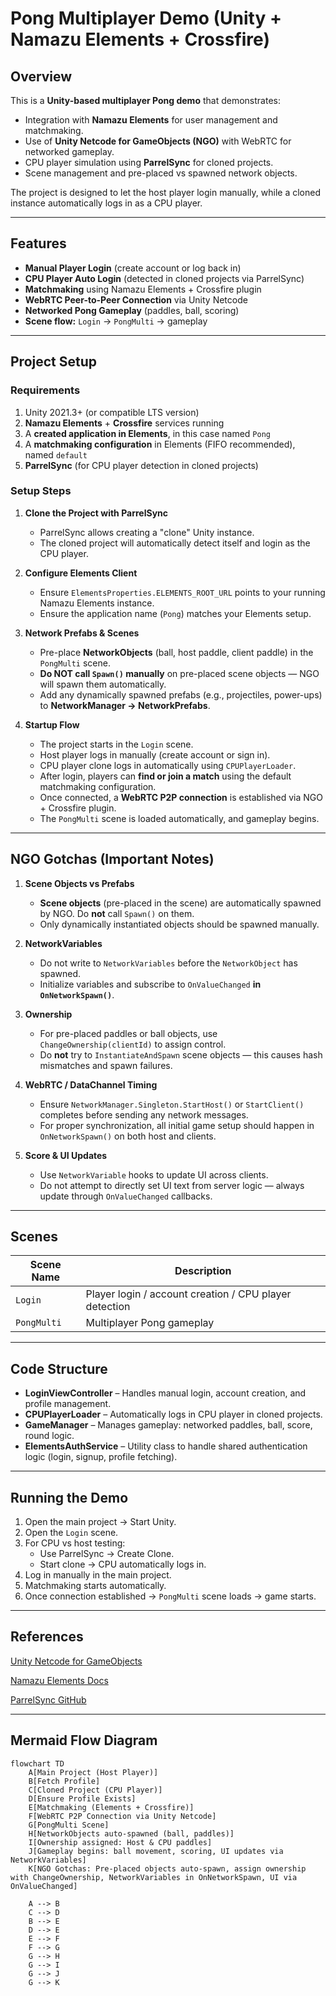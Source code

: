 # Pong Multiplayer Demo (Unity + Namazu Elements + Crossfire)

## Overview

This is a **Unity-based multiplayer Pong demo** that demonstrates:  

- Integration with **Namazu Elements** for user management and matchmaking.  
- Use of **Unity Netcode for GameObjects (NGO)** with WebRTC for networked gameplay.  
- CPU player simulation using **ParrelSync** for cloned projects.  
- Scene management and pre-placed vs spawned network objects.  

The project is designed to let the host player login manually, while a cloned instance automatically logs in as a CPU player.

---

## Features

- **Manual Player Login** (create account or log back in)  
- **CPU Player Auto Login** (detected in cloned projects via ParrelSync)  
- **Matchmaking** using Namazu Elements + Crossfire plugin  
- **WebRTC Peer-to-Peer Connection** via Unity Netcode  
- **Networked Pong Gameplay** (paddles, ball, scoring)  
- **Scene flow:** `Login` → `PongMulti` → gameplay  

---

## Project Setup

### Requirements

1. Unity 2021.3+ (or compatible LTS version)  
2. **Namazu Elements** + **Crossfire** services running  
3. A **created application in Elements**, in this case named `Pong`  
4. A **matchmaking configuration** in Elements (FIFO recommended), named `default`  
5. **ParrelSync** (for CPU player detection in cloned projects)  

### Setup Steps

1. **Clone the Project with ParrelSync**  
   - ParrelSync allows creating a "clone" Unity instance.  
   - The cloned project will automatically detect itself and login as the CPU player.  

2. **Configure Elements Client**  
   - Ensure `ElementsProperties.ELEMENTS_ROOT_URL` points to your running Namazu Elements instance.  
   - Ensure the application name (`Pong`) matches your Elements setup.  

3. **Network Prefabs & Scenes**  
   - Pre-place **NetworkObjects** (ball, host paddle, client paddle) in the `PongMulti` scene.  
   - **Do NOT call `Spawn()` manually** on pre-placed scene objects — NGO will spawn them automatically.  
   - Add any dynamically spawned prefabs (e.g., projectiles, power-ups) to **NetworkManager → NetworkPrefabs**.  

4. **Startup Flow**  
   - The project starts in the `Login` scene.  
   - Host player logs in manually (create account or sign in).  
   - CPU player clone logs in automatically using `CPUPlayerLoader`.  
   - After login, players can **find or join a match** using the default matchmaking configuration.  
   - Once connected, a **WebRTC P2P connection** is established via NGO + Crossfire plugin.  
   - The `PongMulti` scene is loaded automatically, and gameplay begins.  

---

## NGO Gotchas (Important Notes)

1. **Scene Objects vs Prefabs**  
   - **Scene objects** (pre-placed in the scene) are automatically spawned by NGO. Do **not** call `Spawn()` on them.  
   - Only dynamically instantiated objects should be spawned manually.  

2. **NetworkVariables**  
   - Do not write to `NetworkVariables` before the `NetworkObject` has spawned.  
   - Initialize variables and subscribe to `OnValueChanged` **in `OnNetworkSpawn()`**.  

3. **Ownership**  
   - For pre-placed paddles or ball objects, use `ChangeOwnership(clientId)` to assign control.  
   - Do **not** try to `InstantiateAndSpawn` scene objects — this causes hash mismatches and spawn failures.  

4. **WebRTC / DataChannel Timing**  
   - Ensure `NetworkManager.Singleton.StartHost()` or `StartClient()` completes before sending any network messages.  
   - For proper synchronization, all initial game setup should happen in `OnNetworkSpawn()` on both host and clients.  

5. **Score & UI Updates**  
   - Use `NetworkVariable` hooks to update UI across clients.  
   - Do not attempt to directly set UI text from server logic — always update through `OnValueChanged` callbacks.  

---

## Scenes

| Scene Name | Description |
|------------|-------------|
| `Login` | Player login / account creation / CPU player detection |
| `PongMulti` | Multiplayer Pong gameplay |

---

## Code Structure

- **LoginViewController** – Handles manual login, account creation, and profile management.  
- **CPUPlayerLoader** – Automatically logs in CPU player in cloned projects.  
- **GameManager** – Manages gameplay: networked paddles, ball, score, round logic.  
- **ElementsAuthService** – Utility class to handle shared authentication logic (login, signup, profile fetching).  

---

## Running the Demo

1. Open the main project → Start Unity.  
2. Open the `Login` scene.  
3. For CPU vs host testing:  
   - Use ParrelSync → Create Clone.  
   - Start clone → CPU automatically logs in.  
4. Log in manually in the main project.  
5. Matchmaking starts automatically.  
6. Once connection established → `PongMulti` scene loads → game starts.  

---

## References

[Unity Netcode for GameObjects](https://docs-multiplayer.unity3d.com/)

[Namazu Elements Docs](https://namazustudios.com/docs)

[ParrelSync GitHub](https://github.com/VeriorPies/ParrelSync)

---

## Mermaid Flow Diagram

```mermaid
flowchart TD
    A[Main Project (Host Player)]
    B[Fetch Profile]
    C[Cloned Project (CPU Player)]
    D[Ensure Profile Exists]
    E[Matchmaking (Elements + Crossfire)]
    F[WebRTC P2P Connection via Unity Netcode]
    G[PongMulti Scene]
    H[NetworkObjects auto-spawned (ball, paddles)]
    I[Ownership assigned: Host & CPU paddles]
    J[Gameplay begins: ball movement, scoring, UI updates via NetworkVariables]
    K[NGO Gotchas: Pre-placed objects auto-spawn, assign ownership with ChangeOwnership, NetworkVariables in OnNetworkSpawn, UI via OnValueChanged]

    A --> B
    C --> D
    B --> E
    D --> E
    E --> F
    F --> G
    G --> H
    G --> I
    G --> J
    G --> K

